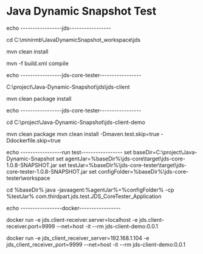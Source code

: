# Java Dynamic Snapshot Test

echo -----------------jds-----------------

cd C:\\_minirmb_\\JavaDynamicSnapshot_workspace\\jds

mvn clean install

mvn -f build.xml compile 

echo -----------------jds-core-tester-----------------

C:\project\Java-Dynamic-Snapshot\jds\jds-client

mvn clean package install 

 
echo -----------------jds-core-tester-----------------

cd C:\project\Java-Dynamic-Snapshot\jds-client-demo

mvn clean package 
mvn clean install -Dmaven.test.skip=true -Ddockerfile.skip=true


echo -----------------run test-----------------
set      baseDir=C:\project\Java-Dynamic-Snapshot
set     agentJar=%baseDir%\jds-core\target\jds-core-1.0.8-SNAPSHOT.jar
set      testJar=%baseDir%\jds-core-tester\target\jds-core-tester-1.0.8-SNAPSHOT.jar
set configFolder=%baseDir%\jds-core-tester\workspace

cd %baseDir%
java -javaagent:%agentJar%=%configFolder% -cp  %testJar% com.thirdpart.jds.test.JDS_CoreTester_Application


echo -----------------docker-----------------

docker run -e jds.client-receiver.server=localhost     -e jds.client-receiver.port=9999 --net=host -it --rm jds-client-demo:0.0.1

docker run -e jds_client_receiver_server=192.168.1.104 -e jds_client_receiver_port=9999 --net=host -it --rm jds-client-demo:0.0.1

